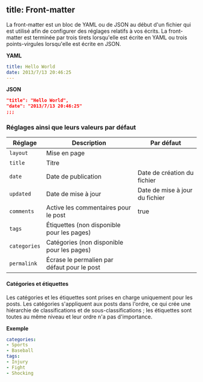 title: Front-matter
---
La front-matter est un bloc de YAML ou de JSON au début d'un fichier qui est utilisé afin de configurer des réglages relatifs à vos écrits. La front-matter est terminée par trois tirets lorsqu'elle est écrite en YAML ou trois points-virgules lorsqu'elle est écrite en JSON.

**YAML**
``` yaml
title: Hello World
date: 2013/7/13 20:46:25
---
```

**JSON**
``` json
"title": "Hello World",
"date": "2013/7/13 20:46:25"
;;;
```

### Réglages ainsi que leurs valeurs par défaut

Réglage | Description | Par défaut
--- | --- | ---
`layout` | Mise en page |
`title` | Titre |
`date` | Date de publication | Date de création du fichier
`updated` | Date de mise à jour | Date de mise à jour du fichier
`comments` | Active les commentaires pour le post | true
`tags` | Étiquettes (non disponible pour les pages) |
`categories` | Catégories (non disponible pour les pages) |
`permalink` | Écrase le permalien par défaut pour le post |

#### Catégories et étiquettes

Les catégories et les étiquettes sont prises en charge uniquement pour les posts. Les catégories s'appliquent aux posts dans l'ordre, ce qui crée une hiérarchie de classifications et de sous-classifications ; les étiquettes sont toutes au même niveau et leur ordre n'a pas d'importance.

**Exemple**

``` yaml
categories:
- Sports
- Baseball
tags:
- Injury
- Fight
- Shocking
```
